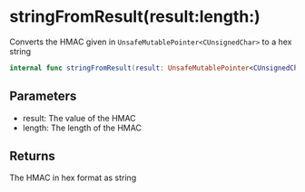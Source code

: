 # stringFromResult(result:length:)

Converts the HMAC given in `UnsafeMutablePointer<CUnsignedChar>` to a hex string

``` swift
internal func stringFromResult(result: UnsafeMutablePointer<CUnsignedChar>, length: Int) -> String 
```

## Parameters

  - result: The value of the HMAC
  - length: The length of the HMAC

## Returns

The HMAC in hex format as string
